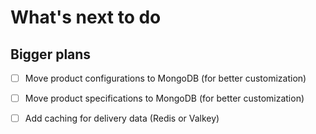 # What's next to do

## Bigger plans
- [ ] Move product configurations to MongoDB (for better customization)
- [ ] Move product specifications to MongoDB (for better customization)
- [ ] Add caching for delivery data (Redis or Valkey)


